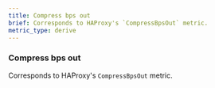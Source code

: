 ```yaml
---
title: Compress bps out
brief: Corresponds to HAProxy's `CompressBpsOut` metric. 
metric_type: derive
---
```

### Compress bps out

Corresponds to HAProxy's `CompressBpsOut` metric. 